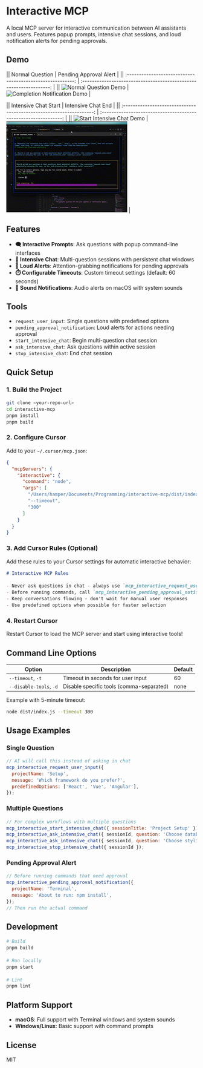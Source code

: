 # Interactive MCP

A local MCP server for interactive communication between AI assistants and users. Features popup prompts, intensive chat sessions, and loud notification alerts for pending approvals.

## Demo

|| Normal Question | Pending Approval Alert |
|| :--------------------------------------------------------: | :-----------------------------------------------------------------: |
|| ![Normal Question Demo](./docs/assets/normal-question.gif) | ![Completion Notification Demo](./docs/assets/end-notification.gif) |

|| Intensive Chat Start | Intensive Chat End |
|| :------------------------------------------------------------------: | :--------------------------------------------------------------: |
|| ![Start Intensive Chat Demo](./docs/assets/start-intensive-chat.gif) | ![End Intensive Chat Demo](./docs/assets/end-intensive-chat.gif) |

## Features

- **🗨️ Interactive Prompts**: Ask questions with popup command-line interfaces
- **💬 Intensive Chat**: Multi-question sessions with persistent chat windows
- **🚨 Loud Alerts**: Attention-grabbing notifications for pending approvals
- **⏱️ Configurable Timeouts**: Custom timeout settings (default: 60 seconds)
- **🎵 Sound Notifications**: Audio alerts on macOS with system sounds

## Tools

- `request_user_input`: Single questions with predefined options
- `pending_approval_notification`: Loud alerts for actions needing approval
- `start_intensive_chat`: Begin multi-question chat session
- `ask_intensive_chat`: Ask questions within active session
- `stop_intensive_chat`: End chat session

## Quick Setup

### 1. Build the Project

```bash
git clone <your-repo-url>
cd interactive-mcp
pnpm install
pnpm build
```

### 2. Configure Cursor

Add to your `~/.cursor/mcp.json`:

```json
{
  "mcpServers": {
    "interactive": {
      "command": "node",
      "args": [
        "/Users/hamper/Documents/Programming/interactive-mcp/dist/index.js",
        "--timeout",
        "300"
      ]
    }
  }
}
```

### 3. Add Cursor Rules (Optional)

Add these rules to your Cursor settings for automatic interactive behavior:

```markdown
# Interactive MCP Rules

- Never ask questions in chat - always use `mcp_interactive_request_user_input` or intensive chat tools
- Before running commands, call `mcp_interactive_pending_approval_notification` first
- Keep conversations flowing - don't wait for manual user responses
- Use predefined options when possible for faster selection
```

### 4. Restart Cursor

Restart Cursor to load the MCP server and start using interactive tools!

## Command Line Options

| Option                  | Description                              | Default |
| ----------------------- | ---------------------------------------- | ------- |
| `--timeout`, `-t`       | Timeout in seconds for user input        | 60      |
| `--disable-tools`, `-d` | Disable specific tools (comma-separated) | none    |

Example with 5-minute timeout:

```bash
node dist/index.js --timeout 300
```

## Usage Examples

### Single Question

```javascript
// AI will call this instead of asking in chat
mcp_interactive_request_user_input({
  projectName: 'Setup',
  message: 'Which framework do you prefer?',
  predefinedOptions: ['React', 'Vue', 'Angular'],
});
```

### Multiple Questions

```javascript
// For complex workflows with multiple questions
mcp_interactive_start_intensive_chat({ sessionTitle: 'Project Setup' });
mcp_interactive_ask_intensive_chat({ sessionId, question: 'Choose database:' });
mcp_interactive_ask_intensive_chat({ sessionId, question: 'Choose styling:' });
mcp_interactive_stop_intensive_chat({ sessionId });
```

### Pending Approval Alert

```javascript
// Before running commands that need approval
mcp_interactive_pending_approval_notification({
  projectName: 'Terminal',
  message: 'About to run: npm install',
});
// Then run the actual command
```

## Development

```bash
# Build
pnpm build

# Run locally
pnpm start

# Lint
pnpm lint
```

## Platform Support

- **macOS**: Full support with Terminal windows and system sounds
- **Windows/Linux**: Basic support with command prompts

## License

MIT
